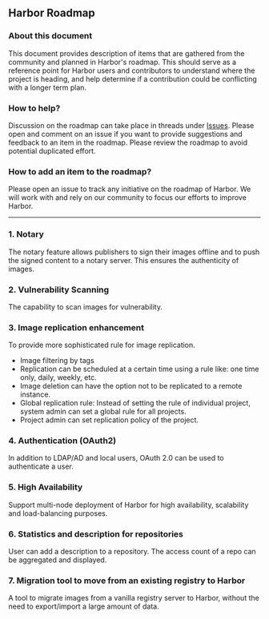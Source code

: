 ## Harbor Roadmap

### About this document

This document provides description of items that are gathered from the community and planned in Harbor's roadmap. This should serve as a reference point for Harbor users and contributors to understand where the project is heading, and help determine if a contribution could be conflicting with a longer term plan.

### How to help?

Discussion on the roadmap can take place in threads under [Issues](https://github.com/vmware/harbor/issues). Please open and comment on an issue if you want to provide suggestions and feedback to an item in the roadmap. Please review the roadmap to avoid potential duplicated effort.

### How to add an item to the roadmap?
Please open an issue to track any initiative on the roadmap of Harbor. We will work with and rely on our community to focus our efforts to improve Harbor.


---

### 1. Notary
The notary feature allows publishers to sign their images offline and to push the signed content to a notary server. This ensures the authenticity of images.

### 2. Vulnerability Scanning
The capability to scan images for vulnerability.

### 3. Image replication enhancement
To provide more sophisticated rule for image replication.
- Image filtering by tags
- Replication can be scheduled at a certain time using a rule like: one time only, daily, weekly, etc.
- Image deletion can have the option not to be replicated to a remote instance.
- Global replication rule: Instead of setting the rule of individual project, system admin can set a global rule for all projects.
- Project admin can set replication policy of the project.

### 4. Authentication (OAuth2)
In addition to LDAP/AD and local users, OAuth 2.0 can be used to authenticate a user.

### 5. High Availability
Support multi-node deployment of Harbor for high availability, scalability and load-balancing purposes.

### 6. Statistics and description for repositories
User can add a description to a repository. The access count of a repo can be aggregated and displayed.

### 7. Migration tool to move from an existing registry to Harbor
A tool to migrate images from a vanilla registry server to Harbor, without the need to export/import a large amount of data.

